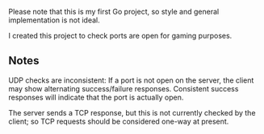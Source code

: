 Please note that this is my first Go project, so style and general implementation
is not ideal.

I created this project to check ports are open for gaming purposes.

## Notes

UDP checks are inconsistent: If a port is not open on the server, the client may
show alternating success/failure responses. Consistent success responses will
indicate that the port is actually open.

The server sends a TCP response, but this is not currently checked by the client;
so TCP requests should be considered one-way at present.
